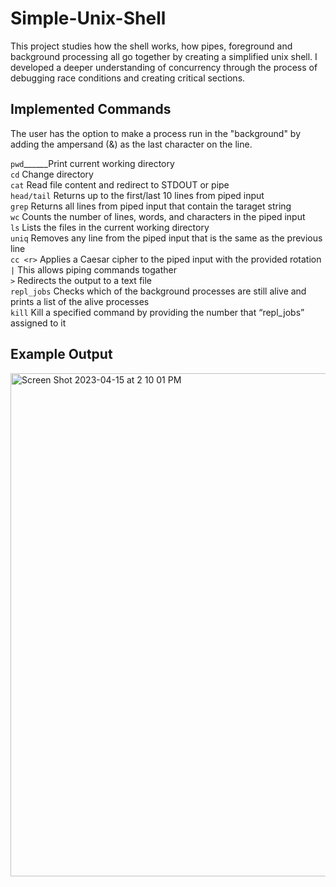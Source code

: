 # Simple-Unix-Shell
This project studies how the shell works, how pipes, foreground and background processing all go together by creating a simplified unix shell. I developed a deeper understanding of concurrency through the process of debugging race conditions and creating critical sections. 

## Implemented Commands
The user has the option to make a process run in the "background" by adding the ampersand (&) as the last character on the line.

```pwd```______Print current working directory <br />
```cd```        Change directory <br />
```cat```       Read file content and redirect to STDOUT or pipe <br />
```head/tail``` Returns up to the first/last 10 lines from piped input <br />
```grep```      Returns all lines from piped input that contain the taraget string <br />
```wc```        Counts the number of lines, words, and characters in the piped input <br />
```ls```        Lists the files in the current working directory <br />
```uniq```      Removes any line from the piped input that is the same as the previous line <br />
```cc <r>```    Applies a Caesar cipher to the piped input with the provided rotation <r> <br />
```|```         This allows piping commands togather <br />
```>```         Redirects the output to a text file <br />
```repl_jobs``` Checks which of the background processes are still alive and prints a list of the alive processes <br />
```kill```      Kill a specified command by providing the number that “repl_jobs” assigned to it <br />


## Example Output
<img width="805" alt="Screen Shot 2023-04-15 at 2 10 01 PM" src="https://user-images.githubusercontent.com/73949957/232246228-b4178fed-af82-4f0f-836b-055b9afc805f.png">
